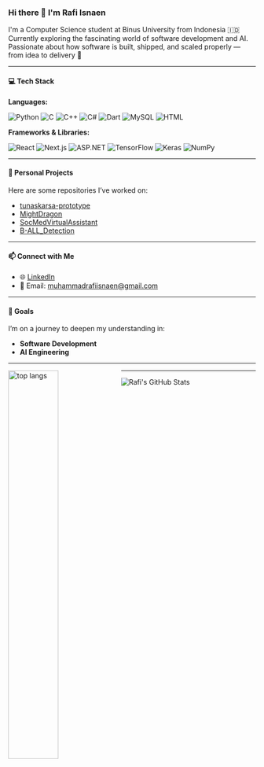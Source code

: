 ### Hi there 👋 I'm Rafi Isnaen

I'm a Computer Science student at Binus University from Indonesia 🇮🇩  
Currently exploring the fascinating world of software development and AI.  
Passionate about how software is built, shipped, and scaled properly — from idea to delivery 🚀

---

#### 💻 Tech Stack

**Languages:**

![Python](https://img.shields.io/badge/Python-3776AB?style=flat&logo=python&logoColor=white)
![C](https://img.shields.io/badge/C-00599C?style=flat&logo=c&logoColor=white)
![C++](https://img.shields.io/badge/C++-00599C?style=flat&logo=c%2B%2B&logoColor=white)
![C#](https://img.shields.io/badge/C%23-239120?style=flat&logo=c-sharp&logoColor=white)
![Dart](https://img.shields.io/badge/Dart-0175C2?style=flat&logo=dart&logoColor=white)
![MySQL](https://img.shields.io/badge/MySQL-4479A1?style=flat&logo=mysql&logoColor=white)
![HTML](https://img.shields.io/badge/HTML5-E34F26?style=flat&logo=html5&logoColor=white)

**Frameworks & Libraries:**

![React](https://img.shields.io/badge/React-20232A?style=flat&logo=react&logoColor=61DAFB)
![Next.js](https://img.shields.io/badge/Next.js-000000?style=flat&logo=nextdotjs&logoColor=white)
![ASP.NET](https://img.shields.io/badge/ASP.NET-512BD4?style=flat&logo=dotnet&logoColor=white)
![TensorFlow](https://img.shields.io/badge/TensorFlow-FF6F00?style=flat&logo=tensorflow&logoColor=white)
![Keras](https://img.shields.io/badge/Keras-D00000?style=flat&logo=keras&logoColor=white)
![NumPy](https://img.shields.io/badge/NumPy-013243?style=flat&logo=numpy&logoColor=white)

---

#### 🔧 Personal Projects
Here are some repositories I’ve worked on:
- [tunaskarsa-prototype](https://github.com/rafiisnaen/tunaskarsa-prototype)
- [MightDragon](https://github.com/rafiisnaen/MightDragon)
- [SocMedVirtualAssistant](https://github.com/rafiisnaen/SocMedVirtualAssistant)
- [B-ALL_Detection](https://github.com/rafiisnaen/B-ALL_Detection)

---

#### 📫 Connect with Me
- 🌐 [LinkedIn](https://www.linkedin.com/in/rafiisnaen)
- 📧 Email: muhammadrafiisnaen@gmail.com

---

#### 🎯 Goals
I’m on a journey to deepen my understanding in:
- **Software Development**
- **AI Engineering**

---

<img alt = "top langs" align = "left" width = "45%" src = "https://github-readme-stats.vercel.app/api/top-langs/?username=rafisnaen&layout=compact"/>

---

![Rafi's GitHub Stats](https://github-readme-stats.vercel.app/api?username=rafiisnaen&show_icons=true&theme=default&hide_title=true)
